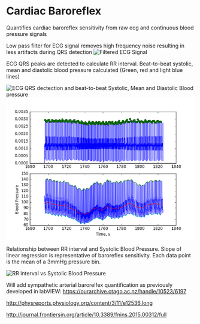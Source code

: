# Cardiac Baroreflex 
Quantifies cardiac baroreflex sensitivity from raw ecg and continuous blood pressure signals

Low pass filter for ECG signal removes high frequency noise resulting in less artifacts during QRS detection
![Filtered ECG Signal](https://github.com/trevorwitter/Baroreflex/blob/master/filtered_ECG_signal.png)


ECG QRS peaks are detected to calculate RR interval. Beat-to-beat systolic, mean and diastolic blood pressure calculated (Green, red and light blue lines)

![ECG QRS dectection and beat-to-beat Systolic, Mean and Diastolic Blood pressure](https://github.com/trevorwitter/Baroreflex/blob/master/RR_interval_BP_figure.png)
![alt text](RRandb2bBP.png "ECG QRS detection and beat-to-beat Systolic, Mean and Diastolic Blood pressure")


Relationship between RR interval and Systolic Blood Pressure. Slope of linear regression is representative of baroreflex sensitivity. Each data point is the mean of a 3mmHg pressure bin. 

![RR interval vs Systolic Blood Pressure](https://github.com/trevorwitter/Baroreflex/blob/master/RR_vs_SBP.png)

Will add sympathetic arterial barorelfex quantification as previously developed in labVIEW: https://ourarchive.otago.ac.nz/handle/10523/6197

http://physreports.physiology.org/content/3/11/e12536.long

http://journal.frontiersin.org/article/10.3389/fnins.2015.00312/full


